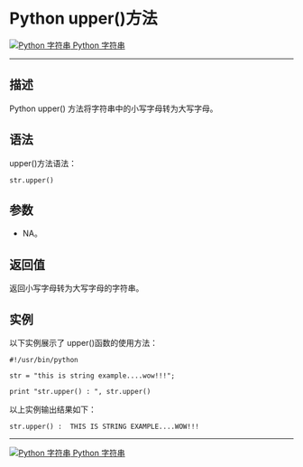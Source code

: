 Python upper()方法
================

 [![Python 字符串](../images/up.gif) Python 字符串](python-strings.html)

* * *

描述
--

Python upper() 方法将字符串中的小写字母转为大写字母。

语法
--

upper()方法语法：
```
str.upper()
```
参数
--

*   NA。

返回值
---

返回小写字母转为大写字母的字符串。

实例
--

以下实例展示了 upper()函数的使用方法：
```
#!/usr/bin/python

str = "this is string example....wow!!!";

print "str.upper() : ", str.upper()
```
以上实例输出结果如下：
```
str.upper() :  THIS IS STRING EXAMPLE....WOW!!!
```
* * *

 [![Python 字符串](../images/up.gif) Python 字符串](python-strings.html)